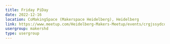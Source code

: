 ```yaml
---
title: Friday PiDay
date: 2022-12-16
location: CoMakingSpace (Makerspace Heidelberg), Heidelberg
link: https://www.meetup.com/Heidelberg-Makers-Meetup/events/crgjssydcqbvb/
usergroup: makershd
type: usergroup
---
```

